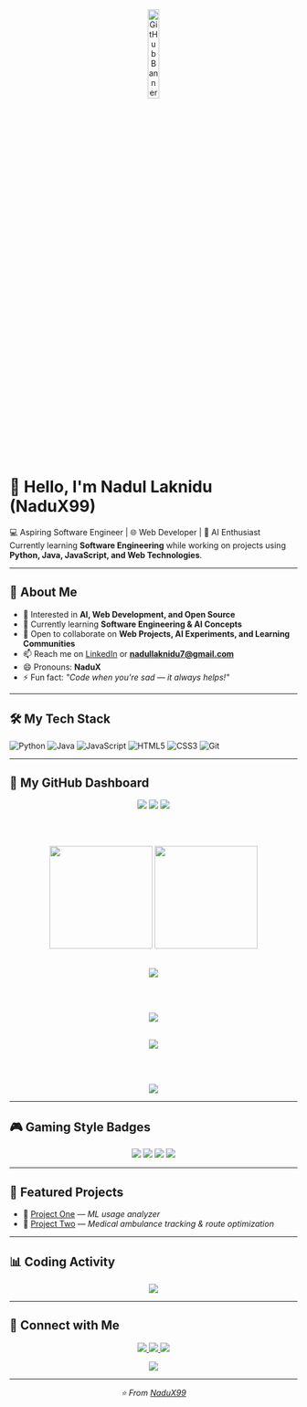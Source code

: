 <!-- GitHub Banner -->
<div align="center">
  <img src="https://github.com/user-attachments/assets/bd438c2c-8b88-4a65-bedc-362db9fe016f" width="20%" alt="GitHub Banner"/>
</div>

# 👋 Hello, I'm Nadul Laknidu (NaduX99)
💻 Aspiring Software Engineer | 🌐 Web Developer | 🤖 AI Enthusiast  
Currently learning **Software Engineering** while working on projects using **Python, Java, JavaScript, and Web Technologies**.

---

## 👀 About Me
- 🎯 Interested in **AI, Web Development, and Open Source**
- 🌱 Currently learning **Software Engineering & AI Concepts**
- 💬 Open to collaborate on **Web Projects, AI Experiments, and Learning Communities**
- 📫 Reach me on [LinkedIn](https://www.linkedin.com/in/nadul-laknidu-53a244357) or **nadullaknidu7@gmail.com**
- 😄 Pronouns: **NaduX**
- ⚡ Fun fact: *"Code when you're sad — it always helps!"*

---

## 🛠 My Tech Stack
![Python](https://img.shields.io/badge/-Python-05122A?style=flat&logo=python)
![Java](https://img.shields.io/badge/-Java-05122A?style=flat&logo=java)
![JavaScript](https://img.shields.io/badge/-JavaScript-05122A?style=flat&logo=javascript)
![HTML5](https://img.shields.io/badge/-HTML5-05122A?style=flat&logo=html5)
![CSS3](https://img.shields.io/badge/-CSS3-05122A?style=flat&logo=css3)
![Git](https://img.shields.io/badge/-Git-05122A?style=flat&logo=git)

---

## 🚀 My GitHub Dashboard
<div align="center">

<!-- Stats, Followers, Stars -->
<img src="https://komarev.com/ghpvc/?username=NaduX99&label=Profile+Views&color=0e75b6&style=flat&labelColor=000000" />
<img src="https://img.shields.io/github/followers/NaduX99?label=Followers&style=flat&color=0e75b6&labelColor=000000" />
<img src="https://img.shields.io/github/stars/NaduX99?affiliations=OWNER%2CCOLLABORATOR&label=Total%20Stars&style=flat&color=0e75b6&labelColor=000000" />

<br><br>

<!-- GitHub Stats Row -->
<p align="center">
  <img height="180em" src="https://github-readme-stats.vercel.app/api?username=NaduX99&show_icons=true&theme=tokyonight&include_all_commits=true&count_private=true&hide_border=true&border_radius=10" />
  <img height="180em" src="https://github-readme-stats.vercel.app/api/top-langs/?username=NaduX99&layout=compact&theme=tokyonight&hide_border=true&langs_count=8&border_radius=10" />
</p>

<br>

<!-- GitHub Activity Graph -->
<img src="https://github-readme-activity-graph.vercel.app/graph?username=NaduX99&bg_color=1a1b27&color=a9b1d6&line=f7768e&point=bb9af7&hide_border=true&custom_title=NaduX99's%20Contribution%20Graph&border_radius=10" />

<br><br>

<!-- Enhanced Language Statistics -->
<p align="center">
  <img src="https://github-readme-stats.vercel.app/api/top-langs/?username=NaduX99&layout=donut-vertical&theme=tokyonight&hide_border=true&langs_count=10&border_radius=10&custom_title=Most%20Used%20Languages" />
</p>

<br>

<!-- GitHub Streak Stats -->
<img src="https://github-readme-streak-stats.herokuapp.com/?user=NaduX99&theme=tokyonight&hide_border=true&border_radius=10" />

<br><br>

<!-- GitHub Trophies -->
<img src="https://github-profile-trophy.vercel.app/?username=NaduX99&theme=onestar&no-frame=true&no-bg=true&margin-w=4&row=2&column=4" />

</div>

---

## 🎮 Gaming Style Badges
<p align="center">
  <img src="https://img.shields.io/badge/⚡_POWER_LEVEL-9999-ff6b6b?style=for-the-badge&labelColor=000000" />
  <img src="https://img.shields.io/badge/🎯_STATUS-CODING-00d2ff?style=for-the-badge&labelColor=000000" />
  <img src="https://img.shields.io/badge/🔥_STREAK-ACTIVE-ff9f43?style=for-the-badge&labelColor=000000" />
  <img src="https://img.shields.io/badge/🏆_RANK-PRO_DEVELOPER-c44569?style=for-the-badge&labelColor=000000" />
</p>

---

## 🌟 Featured Projects
- 🔧 [Project One](https://github.com/NaduX99/project-one) — *ML usage analyzer*
- 🚀 [Project Two](https://github.com/NaduX99/project-two) — *Medical ambulance tracking & route optimization*

---

## 📊 Coding Activity
<div align="center">
  <img src="https://github-readme-stats.vercel.app/api/wakatime?username=NaduX99&theme=tokyonight&hide_border=true&border_radius=10" />
</div>

---

## 🔗 Connect with Me
<p align="center">
  <a href="https://github.com/NaduX99">
    <img src="https://img.shields.io/badge/GitHub-100000?style=for-the-badge&logo=github&logoColor=white" />
  </a>
  <a href="https://www.linkedin.com/in/nadul-laknidu-53a244357">
    <img src="https://img.shields.io/badge/LinkedIn-0077B5?style=for-the-badge&logo=linkedin&logoColor=white" />
  </a>
  <a href="mailto:nadullaknidu7@gmail.com">
    <img src="https://img.shields.io/badge/Gmail-D14836?style=for-the-badge&logo=gmail&logoColor=white" />
  </a>
</p>

<p align="center">
  <img src="https://komarev.com/ghpvc/?username=NaduX99&label=PROFILE+VIEWS&color=brightgreen&style=for-the-badge" />
</p>

---

<div align="center">
  <i>⭐️ From <a href="https://github.com/NaduX99">NaduX99</a></i>
</div>